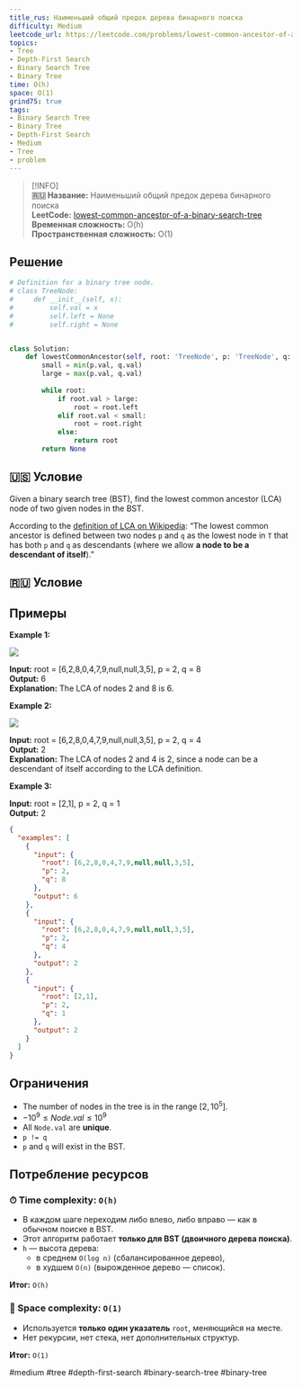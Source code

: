 ```yaml
---
title_rus: Наименьший общий предок дерева бинарного поиска
difficulty: Medium
leetcode_url: https://leetcode.com/problems/lowest-common-ancestor-of-a-binary-search-tree/
topics:
- Tree
- Depth-First Search
- Binary Search Tree
- Binary Tree
time: O(h)
space: O(1)
grind75: true
tags:
- Binary Search Tree
- Binary Tree
- Depth-First Search
- Medium
- Tree
- problem
---
```


> [!INFO]  
> **🇷🇺 Название:** Наименьший общий предок дерева бинарного поиска  
> **LeetCode:** [lowest-common-ancestor-of-a-binary-search-tree](https://leetcode.com/problems/lowest-common-ancestor-of-a-binary-search-tree/)  
> **Временная сложность:** O(h)  
> **Пространственная сложность:** O(1)  

## Решение

```python
# Definition for a binary tree node.  
# class TreeNode:  
#     def __init__(self, x):  
#         self.val = x  
#         self.left = None  
#         self.right = None  


class Solution:  
    def lowestCommonAncestor(self, root: 'TreeNode', p: 'TreeNode', q: 'TreeNode') -> 'TreeNode':  
        small = min(p.val, q.val)  
        large = max(p.val, q.val)  
  
        while root:  
            if root.val > large:  
                root = root.left  
            elif root.val < small:  
                root = root.right  
            else:  
                return root  
        return None
```

## 🇺🇸 Условие

Given a binary search tree (BST), find the lowest common ancestor (LCA) node of two given nodes in the BST.

According to the [definition of LCA on Wikipedia](https://en.wikipedia.org/wiki/Lowest_common_ancestor): “The lowest common ancestor is defined between two nodes `p` and `q` as the lowest node in `T` that has both `p` and `q` as descendants (where we allow **a node to be a descendant of itself**).”

## 🇷🇺 Условие

<!-- Место для вставки перевода на русском языке -->

## Примеры

**Example 1:**

![](https://assets.leetcode.com/uploads/2018/12/14/binarysearchtree_improved.png)

**Input:** root = [6,2,8,0,4,7,9,null,null,3,5], p = 2, q = 8  
**Output:** 6  
**Explanation:** The LCA of nodes 2 and 8 is 6.  

**Example 2:**

![](https://assets.leetcode.com/uploads/2018/12/14/binarysearchtree_improved.png)

**Input:** root = [6,2,8,0,4,7,9,null,null,3,5], p = 2, q = 4  
**Output:** 2  
**Explanation:** The LCA of nodes 2 and 4 is 2, since a node can be a descendant of itself according to the LCA definition.  

**Example 3:**

**Input:** root = [2,1], p = 2, q = 1  
**Output:** 2  

```json
{
  "examples": [
    {
      "input": {
        "root": [6,2,8,0,4,7,9,null,null,3,5],
        "p": 2,
        "q": 8
      },
      "output": 6
    },
    {
      "input": {
        "root": [6,2,8,0,4,7,9,null,null,3,5],
        "p": 2,
        "q": 4
      },
      "output": 2
    },
    {
      "input": {
        "root": [2,1],
        "p": 2,
        "q": 1
      },
      "output": 2
    }
  ]
}
```

## Ограничения

- The number of nodes in the tree is in the range $[2, 10^5]$.
- $-10^9 \leq Node.val \leq 10^9$
- All `Node.val` are **unique**.
- `p != q`
- `p` and `q` will exist in the BST.

## Потребление ресурсов
### ⏱ Time complexity: `O(h)`

- В каждом шаге переходим либо влево, либо вправо — как в обычном поиске в BST.
- Этот алгоритм работает **только для BST (двоичного дерева поиска)**.
- `h` — высота дерева:
    - в среднем `O(log n)` (сбалансированное дерево),
    - в худшем `O(n)` (вырожденное дерево — список).

**Итог:** `O(h)`

### 🧠 Space complexity: `O(1)`

- Используется **только один указатель** `root`, меняющийся на месте.
- Нет рекурсии, нет стека, нет дополнительных структур.

**Итог:** `O(1)`

#medium #tree #depth-first-search #binary-search-tree #binary-tree

